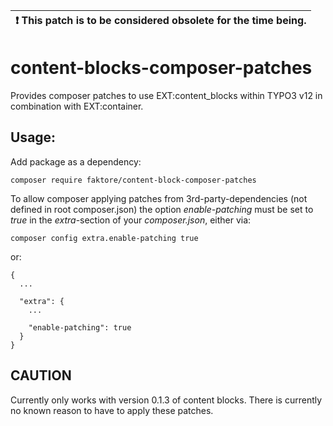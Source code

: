 | :exclamation: This patch is to be considered obsolete for the time being. |
|---------------------------------------------------------------------------|

# content-blocks-composer-patches

Provides composer patches to use EXT:content_blocks within
TYPO3 v12 in combination with EXT:container.

## Usage:

Add package as a dependency:

```
composer require faktore/content-block-composer-patches
```

To allow composer applying patches from 3rd-party-dependencies
(not defined in root composer.json) the option _enable-patching_
must be set to _true_ in the _extra_-section of your _composer.json_,
either via:

```
composer config extra.enable-patching true
```

or:

```
{
  ...
  
  "extra": {
    ...
    
    "enable-patching": true
  }
}
```

## CAUTION

Currently only works with version 0.1.3 of content blocks. 
There is currently no known reason to have to apply these patches. 
